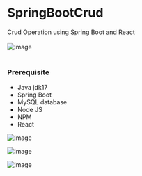 # SpringBootCrud
Crud Operation using Spring Boot and React
</br></br>
![image](https://github.com/shhotie/SpringBootCrud/assets/113897763/ae096703-4997-47ac-bc87-b45694ee9a7c)
</br></br>
<h3>Prerequisite</h3>
<ul>
  <li>Java jdk17 </li>
  <li>Spring Boot</li>
  <li>MySQL database</li>
  <li>Node JS</li>
  <li>NPM</li>
  <li>React</li>
</ul>


![image](https://github.com/shhotie/SpringBootCrud/assets/113897763/eacb1786-1fc2-4b25-abcf-a80db43c397b)

![image](https://github.com/shhotie/SpringBootCrud/assets/113897763/f098e131-44fb-4310-b319-a5fb9fd4e049)

![image](https://github.com/shhotie/SpringBootCrud/assets/113897763/3b3b9511-3f15-4a15-bc71-09e7f067d357)

